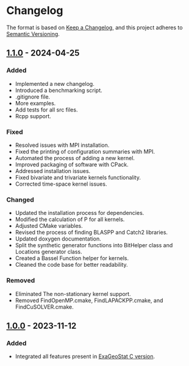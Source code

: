 # Changelog

The format is based on [Keep a Changelog](https://keepachangelog.com/en/1.0.0/),
and this project adheres to [Semantic Versioning](https://semver.org/spec/v2.0.0.html).

## [1.1.0](https://github.com/ecrc/ExaGeoStatCPP/releases/tag/1.1.0) - 2024-04-25
### Added
- Implemented a new changelog.
- Introduced a benchmarking script.
- .gitignore file.
- More examples.
- Add tests for all src files.
- Rcpp support.

### Fixed
- Resolved issues with MPI installation.
- Fixed the printing of configuration summaries with MPI.
- Automated the process of adding a new kernel.
- Improved packaging of software with CPack.
- Addressed installation issues.
- Fixed bivariate and trivariate kernels functionality.
- Corrected time-space kernel issues.

### Changed
- Updated the installation process for dependencies.
- Modified the calculation of P for all kernels.
- Adjusted CMake variables.
- Revised the process of finding BLASPP and Catch2 libraries.
- Updated doxygen documentation.
- Split the synthetic generator functions into BitHelper class and Locations generator class.
- Created a Bassel Function helper for kernels.
- Cleaned the code base for better readability.

### Removed
- Eliminated The non-stationary kernel support.
- Removed FindOpenMP.cmake, FindLAPACKPP.cmake, and FindCuSOLVER.cmake.

## [1.0.0](https://github.com/ecrc/ExaGeoStatCPP/releases/tag/1.0.0) - 2023-11-12
### Added
- Integrated all features present in [ExaGeoStat C version](https://github.com/ecrc/exageostat).
